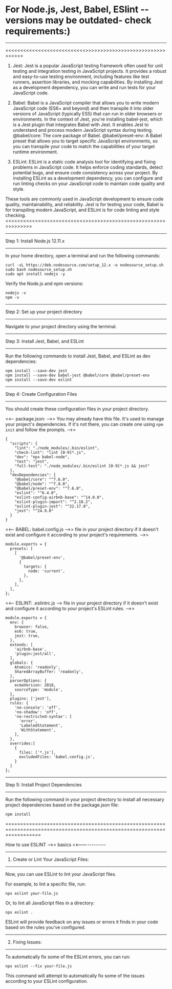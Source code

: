 # For Node.js, Jest, Babel, ESlint -- versions may be outdated- check requirements:)
------------------------------------------------------------------------------------------
<<<<<<<<<<<<<<<<<<<<<<<<<<<<INFORMATION>>>>>>>>>>>>>>>>>>>>>>>>>>>>>>>>>>
1. Jest:
Jest is a popular JavaScript testing framework often used for unit testing and integration testing in JavaScript
projects. It provides a robust and easy-to-use testing environment, including features like test runners, assertion
libraries, and mocking capabilities. 
By installing Jest as a development dependency, you can write and run tests for your JavaScript code.

2. Babel:
Babel is a JavaScript compiler that allows you to write modern JavaScript code (ES6+ and beyond)
and then transpile it into older versions of JavaScript (typically ES5) that can run in older browsers or environments.
In the context of Jest, you're installing babel-jest, which is a Jest plugin that integrates Babel with Jest.
It enables Jest to understand and process modern JavaScript syntax during testing.
        @babel/core: The core package of Babel.
        @babel/preset-env: A Babel preset that allows you to target specific JavaScript environments,
        so you can transpile your code to match the capabilities of your target runtime environment.

3. ESLint:
ESLint is a static code analysis tool for identifying and fixing problems in JavaScript code. It helps enforce coding
standards, detect potential bugs, and ensure code consistency across your project. By installing ESLint as a
development dependency, you can configure and run linting checks on your JavaScript code to maintain code quality and
style.

These tools are commonly used in JavaScript development to ensure code quality, maintainability, and reliability.
Jest is for testing your code,
Babel is for transpiling modern JavaScript,
and ESLint is for code linting and style checking.
<<<<<<<<<<<<<<<<<<<<<<<<<<<<INFO END>>>>>>>>>>>>>>>>>>>>>>>>>>>>>>>>>>>>>

**********************************
Step 1: Install Node.js 12.11.x
**********************************
In your home directory, open a terminal and run the following commands:

```
curl -sL https://deb.nodesource.com/setup_12.x -o nodesource_setup.sh
sudo bash nodesource_setup.sh
sudo apt install nodejs -y
```
Verify the Node.js and npm versions:

```
nodejs -v
npm -v
```
***************************************
Step 2: Set up your project directory
***************************************
Navigate to your project directory using the terminal.


****************************************
Step 3: Install Jest, Babel, and ESLint
****************************************
Run the following commands to install Jest, Babel, and ESLint as dev dependencies:
```
npm install --save-dev jest
npm install --save-dev babel-jest @babel/core @babel/preset-env
npm install --save-dev eslint

```

*****************************************
Step 4: Create Configuration Files
*****************************************
You should create these configuration files in your project directory.

<<--  package.json: -->>
You may already have this file. It's used to manage your project's dependencies.
If it's not there, you can create one using ``npm init`` and follow the prompts. -->>

```
{
  "scripts": {
    "lint": "./node_modules/.bin/eslint",
    "check-lint": "lint [0-9]*.js",
    "dev": "npx babel-node",
    "test": "jest",
    "full-test": "./node_modules/.bin/eslint [0-9]*.js && jest"
  },
  "devDependencies": {
    "@babel/core": "^7.6.0",
    "@babel/node": "^7.8.0",
    "@babel/preset-env": "^7.6.0",
    "eslint": "^6.4.0",
    "eslint-config-airbnb-base": "^14.0.0",
    "eslint-plugin-import": "^2.18.2",
    "eslint-plugin-jest": "^22.17.0",
    "jest": "^24.9.0"
  }
}
```

<<-- BABEL: babel.config.js -->>
file in your project directory if it doesn't exist and configure it according to your project's requirements. -->>

```
module.exports = {
  presets: [
    [
      '@babel/preset-env',
      {
        targets: {
          node: 'current',
        },
      },
    ],
  ],
};
```

<<--  ESLINT: .eslintrc.js -->
 file in your project directory if it doesn't exist and configure it according to your project's ESLint rules. -->>

```
module.exports = {
  env: {
    browser: false,
    es6: true,
    jest: true,
  },
  extends: [
    'airbnb-base',
    'plugin:jest/all',
  ],
  globals: {
    Atomics: 'readonly',
    SharedArrayBuffer: 'readonly',
  },
  parserOptions: {
    ecmaVersion: 2018,
    sourceType: 'module',
  },
  plugins: ['jest'],
  rules: {
    'no-console': 'off',
    'no-shadow': 'off',
    'no-restricted-syntax': [
      'error',
      'LabeledStatement',
      'WithStatement',
    ],
  },
  overrides:[
    {
      files: ['*.js'],
      excludedFiles: 'babel.config.js',
    }
  ]
};
```

*******************************************
Step 5: Install Project Dependencies
*******************************************
Run the following command in your project directory to install all necessary project dependencies based on the package.json file:

```
npm install

```
========================================================================================================================

How to use ESLINT -->> basics <<------------

********************************************
1. Create or Lint Your JavaScript Files:
********************************************
Now, you can use ESLint to lint your JavaScript files.

For example, to lint a specific file, run:
````````````````````````
npx eslint your-file.js
````````````````````````
Or, to lint all JavaScript files in a directory:
`````````````````````
npx eslint .
`````````````````````
ESLint will provide feedback on any issues or errors it finds in your code based on the rules you've configured.

***********************************************
2. Fixing Issues:
***********************************************
To automatically fix some of the ESLint errors, you can run:
````````````````````````````````````````
npx eslint --fix your-file.js
````````````````````````````````````````
This command will attempt to automatically fix some of the issues according to your ESLint configuration.
